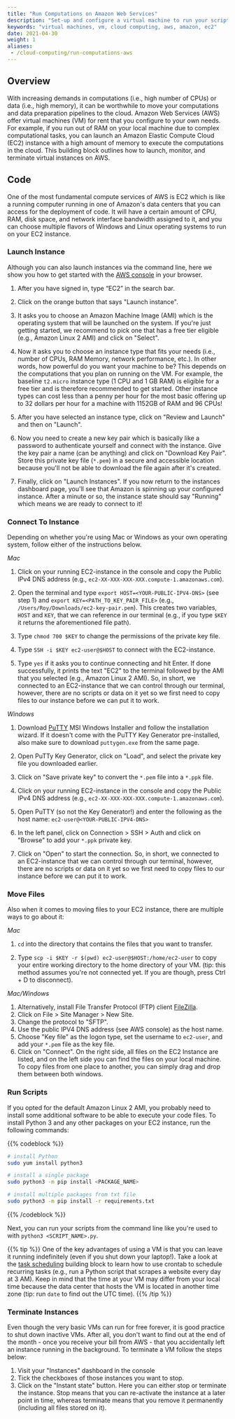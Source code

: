 ```yaml
---
title: "Run Computations on Amazon Web Services"
description: "Set-up and configure a virtual machine to run your scripts remotely"
keywords: "virtual machines, vm, cloud computing, aws, amazon, ec2"
date: 2021-04-30
weight: 1
aliases:
 - /cloud-computing/run-computations-aws
---
```


## Overview <!-- Goal of the Building Block -->

With increasing demands in computations (i.e., high number of CPUs) or data (i.e., high memory), it can be worthwhile to move your computations and data preparation pipelines to the cloud. Amazon Web Services (AWS) offer virtual machines (VM) for rent that you configure to your own needs. For example, if you run out of RAM on your local machine due to complex computational tasks, you can launch an Amazon Elastic Compute Cloud (EC2) instance with a high amount of memory to execute the computations in the cloud. This building block outlines how to launch, monitor, and terminate virtual instances on AWS.

## Code
One of the most fundamental compute services of AWS is EC2 which is like a running computer running in one of Amazon's data centers that you can access for the deployment of code. It will have a certain amount of CPU, RAM, disk space, and network interface bandwidth assigned to it, and you can choose multiple flavors of Windows and Linux operating systems to run on your EC2 instance.

### Launch Instance
Although you can also launch instances via the command line, here we show you how to get started with the [AWS console](https://console.aws.amazon.com/console) in your browser.

1. After you have signed in, type “EC2” in the search bar.

2. Click on the orange button that says "Launch instance".

3. It asks you to choose an Amazon Machine Image (AMI) which is the operating system that will be launched on the system. If you're just getting started, we recommend to pick one that has a free tier eligible (e.g., Amazon Linux 2 AMI) and click on "Select".

4. Now it asks you to choose an instance type that fits your needs (i.e., number of CPUs, RAM Memory, network performance, etc.). In other words, how powerful do you want your machine to be? This depends on the computations that you plan on running on the VM. For example, the baseline `t2.micro` instance type (1 CPU and 1 GB RAM) is eligible for a free tier and is therefore recommended to get started. Other instance types can cost less than a penny per hour for the most basic offering up to 32 dollars per hour for a machine with 1152GB of RAM and 96 CPUs! 

5. After you have selected an instance type, click on "Review and Launch" and then on "Launch".

6. Now you need to create a new key pair which is basically like a password to authenticate yourself and connect with the instance. Give the key pair a name (can be anything) and click on "Download Key Pair". Store this private key file (`*.pem`) in a secure and accessible location because you'll not be able to download the file again after it's created.

7. Finally, click on "Launch Instances". If you now return to the instances dashboard page, you'll see that Amazon is spinning up your configured instance. After a minute or so, the instance state should say "Running" which means we are ready to connect to it!



### Connect To Instance
Depending on whether you're using Mac or Windows as your own operating system, follow either of the instructions below. 

*Mac*   
1. Click on your running EC2-instance in the console and copy the Public IPv4 DNS address (e.g., `ec2-XX-XXX-XXX-XXX.compute-1.amazonaws.com`).

2. Open the terminal and type `export HOST=<YOUR-PUBLIC-IPV4-DNS>` (see step 1) and `export KEY=<PATH_TO_KEY_PAIR_FILE>` (e.g., `/Users/Roy/Downloads/ec2-key-pair.pem`). This creates two variables, `HOST` and `KEY`, that we can reference in our terminal (e.g., if you type `$KEY` it returns the aforementioned file path). 

3. Type `chmod 700 $KEY` to change the permissions of the private key file. 

4. Type `SSH -i $KEY ec2-user@$HOST` to connect with the EC2-instance.

5. Type `yes` if it asks you to continue connecting and hit Enter. If done successfully, it prints the text "EC2" to the terminal followed by the AMI that you selected (e.g., Amazon Linux 2 AMI). So, in short, we connected to an EC2-instance that we can control through our terminal, however, there are no scripts or data on it yet so we first need to copy files to our instance before we can put it to work. 

  
*Windows*
1. Download [PuTTY](https://www.chiark.greenend.org.uk/~sgtatham/putty/latest.html) MSI Windows Installer and follow the installation wizard. If it doesn't come with the PuTTY Key Generator pre-installed, also make sure to download `puttygen.exe` from the same page. 

2. Open PuTTy Key Generator, click on "Load", and select the private key file you downloaded earlier. 

3. Click on "Save private key" to convert the `*.pem` file into a `*.ppk` file.

4. Click on your running EC2-instance in the console and copy the Public IPv4 DNS address (e.g., `ec2-XX-XXX-XXX-XXX.compute-1.amazonaws.com`). 

5. Open PuTTY (so not the Key Generator!) and enter the following as the host name: `ec2-user@<YOUR-PUBLIC-IPV4-DNS>`

6. In the left panel, click on Connection > SSH > Auth and click on "Browse" to add your `*.ppk` private key. 

7. Click on "Open" to start the connection. So, in short, we connected to an EC2-instance that we can control through our terminal, however, there are no scripts or data on it yet so we first need to copy files to our instance before we can put it to work. 



### Move Files
Also when it comes to moving files to your EC2 instance, there are multiple ways to go about it: 

*Mac*
1. `cd` into the directory that contains the files that you want to transfer. 

2. Type `scp -i $KEY -r $(pwd) ec2-user@$HOST:/home/ec2-user` to copy your entire working directory to the home directory of your VM. (tip: this method assumes you're not connected yet. If you are though, press Ctrl + D to disconnect).


*Mac/Windows*
1. Alternatively, install File Transfer Protocol (FTP) client [FileZilla](https://filezilla-project.org). 
2. Click on File > Site Manager > New Site.
3. Change the protocol to "SFTP".
4. Use the public IPV4 DNS address (see AWS console) as the host name. 
5. Choose "Key file" as the logon type, set the username to `ec2-user`, and add your `*.pem` file as the key file.
6. Click on "Connect". On the right side, all files on the EC2 Instance are listed, and on the left side you can find the files on your local machine. To copy files from one place to another, you can simply drag and drop them between both windows.


### Run Scripts 
If you opted for the default Amazon Linux 2 AMI, you probably need to install some additional software to be able to execute your code files. To install Python 3 and any other packages on your EC2 instance, run the following commands:

{{% codeblock %}}
```bash
# install Python 
sudo yum install python3

# install a single package
sudo python3 -m pip install <PACKAGE_NAME>

# install multiple packages from txt file
sudo python3 -m pip install -r requirements.txt
```
{{% /codeblock %}}

Next, you can run your scripts from the command line like you're used to with `python3 <SCRIPT_NAME>.py`.

{{% tip %}}
One of the key advantages of using a VM is that you can leave it running indefinitely (even if you shut down your laptop!). Take a look at the [task scheduling](https://tilburgsciencehub.com/building-blocks/automate-and-execute-your-work/automate-your-workflow/task-scheduling/) building block to learn how to use crontab to schedule recurring tasks (e.g., run a Python script that scrapes a website every day at 3 AM). Keep in mind that the time at your VM may differ from your local time because the data center that hosts the VM is located in another time zone (tip: run `date` to find out the UTC time).
{{% /tip %}}



### Terminate Instances
Even though the very basic VMs can run for free forever, it is good practice to shut down inactive VMs. After all, you don't want to find out at the end of the month - once you receive your bill from AWS - that you accidentally left an instance running in the background. To terminate a VM follow the steps below:

1. Visit your "Instances" dashboard in the console
2. Tick the checkboxes of those instances you want to stop.
3. Click on the "Instant state" button. Here you can either stop or terminate the instance. Stop means that you can re-activate the instance at a later point in time, whereas terminate means that you remove it permanently (including all files stored on it).
